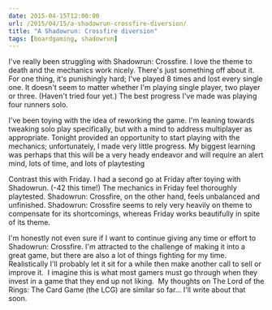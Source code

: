 ```yaml
---
date: 2015-04-15T12:00:00
url: /2015/04/15/a-shadowrun-crossfire-diversion/
title: "A Shadowrun: Crossfire diversion"
tags: [boardgaming, shadowrun]
---
```


I've really been struggling with Shadowrun: Crossfire. I love the theme to death and the mechanics work nicely. There's just something off about it. For one thing, it's punishingly hard; I've played 8 times and lost every single one. It doesn't seem to matter whether I'm playing single player, two player or three. (Haven't tried four yet.) The best progress I've made was playing four runners solo.

I've been toying with the idea of reworking the game. I'm leaning towards tweaking solo play specifically, but with a mind to address multiplayer as appropriate. Tonight provided an opportunity to start playing with the mechanics; unfortunately, I made very little progress. My biggest learning was perhaps that this will be a very heady endeavor and will require an alert mind, lots of time, and lots of playtesting

Contrast this with Friday. I had a second go at Friday after toying with Shadowrun. (-42 this time!) The mechanics in Friday feel thoroughly playtested. Shadowrun: Crossfire, on the other hand, feels unbalanced and unfinished. Shadowrun: Crossfire seems to rely very heavily on theme to compensate for its shortcomings, whereas Friday works beautifully in spite of its theme.

I'm honestly not even sure if I want to continue giving any time or effort to Shadowrun: Crossfire.  I'm attracted to the challenge of making it into a great game, but there are also a lot of things fighting for my time.  Realistically I'll probably let it sit for a while then make another call to sell or improve it.  I imagine this is what most gamers must go through when they invest in a game that they end up not liking.  My thoughts on The Lord of the Rings: The Card Game (the LCG) are similar so far... I'll write about that soon.
